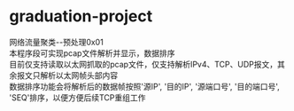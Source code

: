 # graduation-project
网络流量聚类--预处理0x01  
本程序段可实现pcap文件解析并显示，数据排序  
目前仅支持读取以太网抓取的pcap文件，仅支持解析IPv4、TCP、UDP报文，其余报文只解析以太网帧头部内容  
数据排序功能会将解析后的数据帧按照'源IP', '目的IP', '源端口号', '目的端口号', 'SEQ'排序，以便方便后续TCP重组工作  

